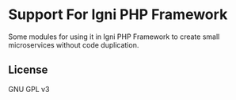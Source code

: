 Support For Igni PHP Framework
==============================

Some modules for using it in Igni PHP Framework to create
small microservices without code duplication.

## License

GNU GPL v3
